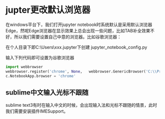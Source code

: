 # jupter更改默认浏览器
 在windows平台下，我们打开jupyter notebook时系统默认是采用默认浏览器Edge，然呢Edge浏览器在显示效果上总会出现一些问题，比如TAB补全效果不好，所以我们需要设置自己中意的浏览器。比如谷歌浏览器：

在个人目录下即C:\Users\xxx\.jupyter下创建
jupyter_notebook_config.py

输入下列代码即可设置为谷歌浏览器

```python
import webbrowser  
webbrowser.register('chrome', None,   webbrowser.GenericBrowser('C:\\Program Files (x86)\\Google\\Chrome\\Application\\chrome.exe'))
c.NotebookApp.browser = 'chrome'
```

## sublime中文输入光标不跟随
sublime text3有时在输入中文的时候，会出现输入法和光标不跟随的情景，此时我们需要安装插件IMESupport。



